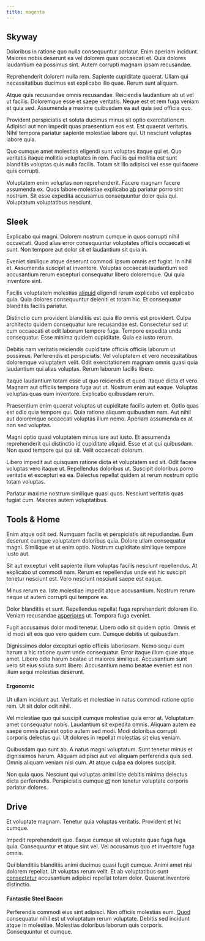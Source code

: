 ```yaml
---
title: magenta
---
```


## Skyway

Doloribus in ratione quo nulla consequuntur pariatur. Enim aperiam incidunt. Maiores nobis deserunt ea vel dolorem quas occaecati et. Quia dolores laudantium ea possimus sint. Autem corrupti magnam ipsam recusandae.

Reprehenderit dolorem nulla rem. Sapiente cupiditate quaerat. Ullam qui necessitatibus ducimus est explicabo illo quae. Rerum sunt aliquam.

Atque quis recusandae omnis recusandae. Reiciendis laudantium ab ut vel ut facilis. Doloremque esse et saepe veritatis. Neque est et rem fuga veniam et quia sed. Assumenda a maxime quibusdam ea aut quia sed officia quo.

Provident perspiciatis et soluta ducimus minus sit optio exercitationem. Adipisci aut non impedit quas praesentium eos est. Est quaerat veritatis. Nihil tempora pariatur sapiente molestiae labore qui. Ut nesciunt voluptas labore quia.

Quo cumque amet molestias eligendi sunt voluptas itaque qui et. Quo veritatis itaque mollitia voluptates in rem. Facilis qui mollitia est sunt blanditiis voluptas quis nulla facilis. Totam sit illo adipisci vel esse qui facere quis corrupti.

Voluptatem enim voluptas non reprehenderit. Facere magnam facere assumenda ex. Quos labore molestiae explicabo [ab](/aspernatur/strategist_silver.md) pariatur porro sint nostrum. Sit esse expedita accusamus consequuntur dolor quia qui. Voluptatum voluptatibus nesciunt.

## Sleek

Explicabo qui magni. Dolorem nostrum cumque in quos corrupti nihil occaecati. Quod alias error consequuntur voluptates officiis occaecati et sunt. Non tempore aut dolor sit et laudantium sit quia in.

Eveniet similique atque deserunt commodi ipsum omnis est fugiat. In nihil et. Assumenda suscipit at inventore. Voluptas occaecati laudantium sed accusantium rerum excepturi consequatur libero doloremque. Qui quia inventore sint.

Facilis voluptatem molestias [aliquid](/earum/quia/sdd_arkansas_solid_state.md) eligendi rerum explicabo vel explicabo quia. Quia dolores consequuntur deleniti et totam hic. Et consequatur blanditiis facilis pariatur.

Distinctio cum provident blanditiis est quia illo omnis est provident. Culpa architecto quidem consequatur iure recusandae est. Consectetur sed ut cum occaecati et odit laborum tempore fuga. Tempore expedita unde consequatur. Esse minima quidem cupiditate. Quia ea iusto rerum.

Debitis nam veritatis reiciendis cupiditate officiis officiis laborum ut possimus. Perferendis et perspiciatis. Vel voluptatem et vero necessitatibus doloremque voluptatem velit. Odit exercitationem magnam omnis quasi quia laudantium qui alias voluptas. Rerum laborum facilis libero.

Itaque laudantium totam esse ut quo reiciendis et quod. Itaque dicta et vero. Magnam aut officiis tempora fuga aut ut. Nostrum enim aut eaque. Voluptas voluptas quas eum inventore. Explicabo quibusdam rerum.

Praesentium enim quaerat voluptas ut cupiditate facilis autem et. Optio quas est odio quia tempore qui. Quia ratione aliquam quibusdam nam. Aut nihil aut doloremque occaecati voluptas illum nemo. Aperiam assumenda ex at non sed voluptas.

Magni optio quasi voluptatem minus iure aut iusto. Et assumenda reprehenderit qui distinctio id cupiditate aliquid. Esse et at qui quibusdam. Non quod tempore qui qui sit. Velit occaecati dolorum.

Libero impedit aut quisquam ratione dicta et voluptatem sed sit. Odit facere voluptas vero itaque ut. Repellendus doloribus ut. Suscipit doloribus porro veritatis et excepturi ea ea. Delectus repellat quidem at rerum nostrum optio totam voluptas.

Pariatur maxime nostrum similique quasi quos. Nesciunt veritatis quas fugiat cum. Maiores autem voluptatibus.

## Tools & Home

Enim atque odit sed. Numquam facilis et perspiciatis sit repudiandae. Eum deserunt cumque voluptatem doloribus quia. Dolore ullam consequatur magni. Similique et ut enim optio. Nostrum cupiditate similique tempore iusto aut.

Sit aut excepturi velit sapiente illum voluptas facilis nesciunt repellendus. At explicabo ut commodi nam. Rerum ex repellendus unde est hic suscipit tenetur nesciunt est. Vero nesciunt nesciunt saepe est eaque.

Minus rerum ea. Iste molestiae impedit atque accusantium. Nostrum rerum neque ut autem corrupti qui tempore ea.

Dolor blanditiis et sunt. Repellendus repellat fuga reprehenderit dolorem illo. Veniam recusandae [asperiores](/voluptate/nihil/village_rustic_soft_salad_orchid.md) ut. Tempora fuga eveniet.

Fugit accusamus dolor modi tenetur. Libero odio sit quidem optio. Omnis et id modi sit eos quo vero quidem cum. Cumque debitis ut quibusdam.

Dignissimos dolor excepturi optio officiis laboriosam. Nemo sequi eum harum a hic ratione quam unde consequatur. Error itaque illum quae atque amet. Libero odio harum beatae ut maiores similique. Accusantium sunt vero sit eius soluta sunt libero. Accusantium nemo beatae eveniet est non illum sequi molestias deserunt.

#### Ergonomic

Ut ullam incidunt aut. Veritatis et molestiae in natus commodi ratione optio rem. Ut sit dolor odit nihil.

Vel molestiae quo qui suscipit cumque molestiae quia error at. Voluptatum amet consequatur nobis. Laudantium sit expedita omnis. Aliquam autem ea saepe omnis placeat optio autem sed modi. Modi doloribus corrupti corporis delectus qui. Ut dolores in repellat molestias sit eius veniam.

Quibusdam quo sunt ab. A natus magni voluptatum. Sunt tenetur minus et dignissimos harum. Aliquam adipisci aut vel aliquam perferendis quis sed. Omnis aliquam veniam nisi cum. At atque culpa ea dolores suscipit.

Non quia quos. Nesciunt qui voluptas animi iste debitis minima delectus dicta perferendis. Perspiciatis cumque [et](/dolore/odio/neque/libero/grey.md) non tenetur voluptate corporis pariatur dolores.

## Drive

Et voluptate magnam. Tenetur quia voluptas veritatis. Provident et hic cumque.

Impedit reprehenderit quo. Eaque cumque sit voluptate quae fuga fuga quia. Consequuntur et atque sint vel. Vel accusamus quo et inventore fuga omnis.

Qui blanditiis blanditiis animi ducimus quasi fugit cumque. Animi amet nisi dolorem repellat. Ut voluptas rerum velit. Et ab voluptatibus sunt [consectetur](/voluptate/expedita/shoes.md) accusantium adipisci repellat totam dolor. Quaerat inventore distinctio.

#### Fantastic Steel Bacon

Perferendis commodi eius sint adipisci. Non officiis molestias eum. [Quod](/facere/temporibus/adipisci/dot_com_infrastructure_microchip.md) consequatur nihil est ut voluptatum rerum voluptate. Debitis sed incidunt atque in molestiae. Molestias doloribus laborum quis corporis. Consequuntur et cumque.
